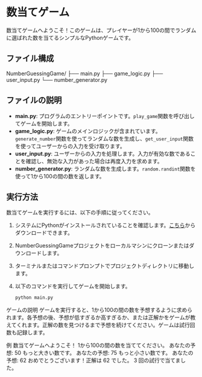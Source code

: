 # 数当てゲーム

数当てゲームへようこそ！このゲームは、プレイヤーが1から100の間でランダムに選ばれた数を当てるシンプルなPythonゲームです。

## ファイル構成

NumberGuessingGame/
├── main.py
├── game_logic.py
├── user_input.py
└── number_generator.py


## ファイルの説明

- **main.py**: プログラムのエントリーポイントです。`play_game`関数を呼び出してゲームを開始します。
- **game_logic.py**: ゲームのメインロジックが含まれています。`generate_number`関数を使ってランダムな数を生成し、`get_user_input`関数を使ってユーザーからの入力を受け取ります。
- **user_input.py**: ユーザーからの入力を処理します。入力が有効な数であることを確認し、無効な入力があった場合は再度入力を求めます。
- **number_generator.py**: ランダムな数を生成します。`random.randint`関数を使って1から100の間の数を返します。

## 実行方法

数当てゲームを実行するには、以下の手順に従ってください。

1. システムにPythonがインストールされていることを確認します。[こちら](https://www.python.org/downloads/)からダウンロードできます。
2. NumberGuessingGameプロジェクトをローカルマシンにクローンまたはダウンロードします。
3. ターミナルまたはコマンドプロンプトでプロジェクトディレクトリに移動します。
4. 以下のコマンドを実行してゲームを開始します。

   ```bash
   python main.py

ゲームの説明
ゲームを実行すると、1から100の間の数を予想するように求められます。各予想の後、予想が低すぎるか高すぎるか、または正解かをゲームが教えてくれます。正解の数を見つけるまで予想を続けてください。ゲームは試行回数も記録します。

例
数当てゲームへようこそ！
1から100の間の数を当ててください。
あなたの予想: 50
もっと大きい数です。
あなたの予想: 75
もっと小さい数です。
あなたの予想: 62
おめでとうございます！正解は 62 でした。
3 回の試行で当てました。


